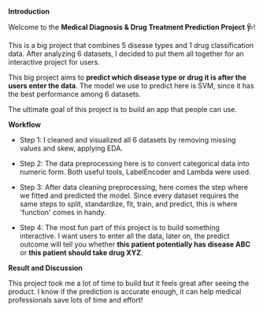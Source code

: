 **Introduction**

Welcome to the **Medical Diagnosis & Drug Treatment Prediction Project 🩺**!

This is a big project that combines 5 disease types and 1 drug classification data. After analyzing 6 datasets, I decided to put them all together for an interactive project for users. 

This big project aims to **predict which disease type or drug it is after the users enter the data**. The model we use to predict here is SVM, since it has the best performance among 6 datasets.

The ultimate goal of this project is to build an app that people can use.


**Workflow**

- Step 1: I cleaned and visualized all 6 datasets by removing missing values and skew, applying EDA.

- Step 2: The data preprocessing here is to convert categorical data into numeric form. Both useful tools, LabelEncoder and Lambda were used. 

- Step 3: After data cleaning preprocessing, here comes the step where we fitted and predicted the model. Since every dataset requires the same steps to split, standardize, fit, train, and predict, this is where 'function' comes in handy.


- Step 4: The most fun part of this project is to build something interactive. I want users to enter all the data, later on, the predict outcome will tell you whether **this patient potentially has disease ABC** or **this patient should take drug XYZ**.

**Result and Discussion**

This project took me a lot of time to build but it feels great after seeing the product. I know if the prediction is accurate enough, it can help medical professionals save lots of time and effort! 
